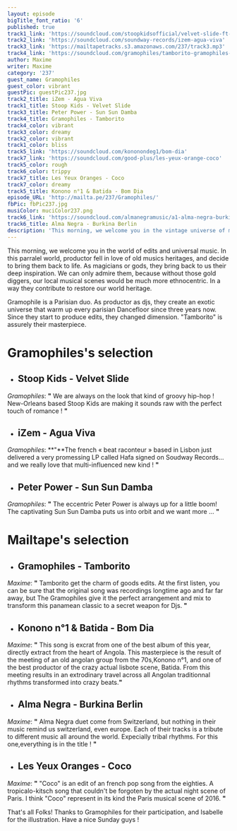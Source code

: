 ```yaml
---
layout: episode
bigTitle_font_ratio: '6'
published: true
track1_link: 'https://soundcloud.com/stoopkidsofficial/velvet-slide-ft-jo'
track2_link: 'https://soundcloud.com/soundway-records/izem-agua-viva'
track3_link: 'https://mailtapetracks.s3.amazonaws.com/237/track3.mp3'
track4_link: 'https://soundcloud.com/gramophiles/tamborito-gramophiles-edit-4'
author: Maxime
writer: Maxime
category: '237'
guest_name: Gramophiles
guest_color: vibrant
guestPic: guestPic237.jpg
track2_title: iZem - Agua Viva
track1_title: Stoop Kids - Velvet Slide
track3_title: Peter Power - Sun Sun Damba
track4_title: Gramophiles - Tamborito
track4_color: vibrant
track3_color: dreamy
track2_color: vibrant
track1_color: bliss
track5_link: 'https://soundcloud.com/kononondeg1/bom-dia'
track7_link: 'https://soundcloud.com/good-plus/les-yeux-orange-coco'
track5_color: rough
track6_color: trippy
track7_title: Les Yeux Oranges - Coco
track7_color: dreamy
track5_title: Konono n°1 & Batida - Bom Dia
episode_URL: 'http://mailta.pe/237/Gramophiles/'
fbPic: fbPic237.jpg
musiColor: muciColor237.png
track6_link: 'https://soundcloud.com/almanegramusic/a1-alma-negra-burkina-berlin'
track6_title: Alma Negra - Burkina Berlin
description: 'This morning, we welcome you in the vintage universe of music.'
---
```

<p id="introduction"> This morning, we welcome you in the world of edits and universal music. In this parralel world, productor fell in love of old musics heritages, and decide to bring them back to life. As magicians or gods, they bring back to us their deep inspiration. We can only admire them, because without those gold diggers, our local musical scenes would be much more ethnocentric. In a way they contribute to restore our world heritage.

Gramophile is a Parisian duo. As productor as djs, they create an exotic universe that warm up every parisian Dancefloor since three years now. Since they start to produce edits, they changed dimension. "Tamborito" is assurely their masterpiece.  </p>

# **Gramophiles's selection**

+ ## Stoop Kids - Velvet Slide

_Gramophiles_: **"** We are always on the look that kind of groovy hip-hop !  New-Orleans based Stoop Kids are making it sounds raw with the perfect touch of romance ! **"**

+ ## iZem - Agua Viva
_Gramophiles_: **"**The french « beat raconteur » based in Lisbon just delivered a very promessing LP called Hafa signed on Soudway Records… and we really love that multi-influenced new kind ! **"**

+ ## Peter Power - Sun Sun Damba
_Gramophiles_: **"** The eccentric Peter Power is always up for a little boom!
The captivating Sun Sun Damba puts us into orbit and we want more ... **"**

# **Mailtape's selection**

+ ## Gramophiles - Tamborito
_Maxime_: **"** Tamborito get the charm of goods edits. At the first listen, you can be sure that the original song was recordings longtime ago and far far away, but The Gramophiles give it the perfect arrangement and mix to transform this panamean classic to a secret weapon for Djs.  **"**

+ ## Konono n°1 & Batida - Bom Dia
_Maxime_: **"** This song is excrat from one of the best album of this year, directly extract from the heart of Angola. This masterpiece is the result of the meeting of an old angolan group from the 70s,Konono n°1, and one of the best productor of the crazy actual lisbote scene, Batida. From this meeting results in an extrodinary travel across all Angolan traditionnal rhythms transformed into crazy beats.**"**

+ ## Alma Negra - Burkina Berlin
_Maxime_: **"** Alma Negra duet come from Switzerland, but nothing in their music remind us switzerland, even europe. Each of their tracks is a tribute to different music all around the world. Expecially tribal rhythms. For this one,everything is in the title !  **"**

+ ## Les Yeux Oranges - Coco
_Maxime_: **"** "Coco" is an edit of an french pop song from the eighties. A tropicalo-kitsch song that couldn't be forgoten by the actual night scene of Paris. I think "Coco" represent in its kind the Paris musical scene of 2016.  **"**

<p id="outroduction">That's all Folks! Thanks to Gramophiles for their participation, and Isabelle for the illustration. Have a nice Sunday guys ! </p>
